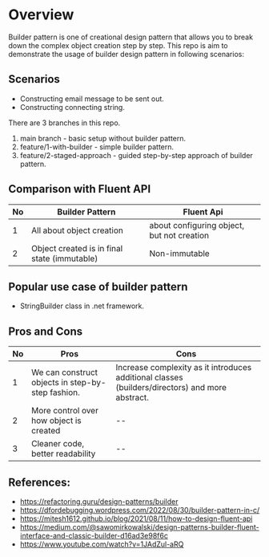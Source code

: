 # Overview
Builder pattern is one of creational design pattern that allows you to break down the complex object creation step by step. This repo is aim to demonstrate the usage of builder design pattern in following scenarios:

## Scenarios
 - Constructing email message to be sent out.
 - Constructing connecting string.

There are 3 branches in this repo.
1. main branch - basic setup without builder pattern.
2. feature/1-with-builder - simple builder pattern.
3. feature/2-staged-approach - guided step-by-step approach of builder pattern.

## Comparison with Fluent API

| No    | Builder Pattern | Fluent Api    |
| -------- | ------- | ----------------- |
| 1 | All about object creation | about configuring object, but not creation |
| 2 | Object created is in final state (immutable) | Non-immutable |

## Popular use case of builder pattern
- StringBuilder class in .net framework.

## Pros and Cons
| No | Pros | Cons | 
| -------- | ------- | ----------------- |
| 1 | We can construct objects in step-by-step fashion. | Increase complexity as it introduces additional classes (builders/directors) and more abstract. |
| 2 | More control over how object is created | -- |
| 3 | Cleaner code, better readability | -- |

## References:
- https://refactoring.guru/design-patterns/builder 
- https://dfordebugging.wordpress.com/2022/08/30/builder-pattern-in-c/
- https://mitesh1612.github.io/blog/2021/08/11/how-to-design-fluent-api
- https://medium.com/@sawomirkowalski/design-patterns-builder-fluent-interface-and-classic-builder-d16ad3e98f6c 
- https://www.youtube.com/watch?v=1JAdZul-aRQ 